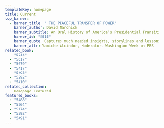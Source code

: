 ```yaml
---
templateKey: homepage
title: Current
top_banner:
  - banner_title: " THE PEACEFUL TRANSFER OF POWER"
    banner_author: David Marchick
    banner_subtitle: An Oral History of America’s Presidential Transitions
    banner_id: "5816"
    banner_quote: Captures much needed insights, storylines and lessons learned
    banner_attr: Yamiche Alcindor, Moderator, Washington Week on PBS
related_book:
  - "5744"
  - "5617"
  - "5679"
  - "5417"
  - "5493"
  - "5292"
  - "5410"
related_collection:
  - Homepage Featured
featured_books:
  - "5488"
  - "5264"
  - "5174"
  - "5292"
  - "5491"
---
```

